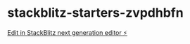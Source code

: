 # stackblitz-starters-zvpdhbfn

[Edit in StackBlitz next generation editor ⚡️](https://stackblitz.com/~/github.com/xutkarshjain/stackblitz-starters-zvpdhbfn)